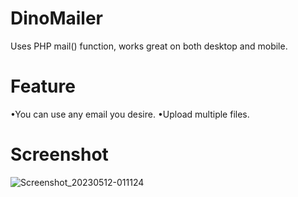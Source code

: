 # DinoMailer
Uses PHP mail() function, works great on both desktop and mobile.

# Feature
•You can use any email you desire.
•Upload multiple files.

# Screenshot
![Screenshot_20230512-011124](https://github.com/daniisaahir/DinoMailer/assets/131199603/48c36d6c-262b-4658-85b0-062f012ddb60)





